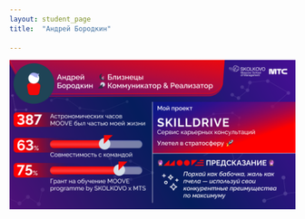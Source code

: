 ```yaml
---
layout: student_page
title:  "Андрей Бородкин"

---
```

<img class="img-fluid" src="/img/posts/Андрей Бородкин.png" alt="moove-2">
